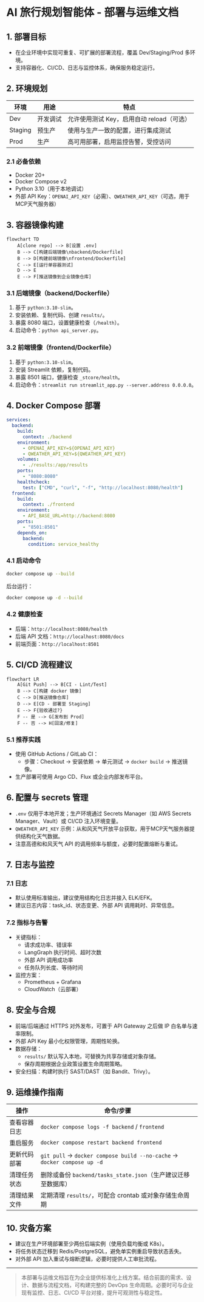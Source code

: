 # AI 旅行规划智能体 - 部署与运维文档

## 1. 部署目标
- 在企业环境中实现可重复、可扩展的部署流程，覆盖 Dev/Staging/Prod 多环境。
- 支持容器化、CI/CD、日志与监控体系，确保服务稳定运行。

## 2. 环境规划
| 环境 | 用途 | 特点 |
| ---- | ---- | ---- |
| Dev | 开发调试 | 允许使用测试 Key，启用自动 reload（可选） |
| Staging | 预生产 | 使用与生产一致的配置，进行集成测试 |
| Prod | 生产 | 高可用部署，启用监控告警，受控访问 |

### 2.1 必备依赖
- Docker 20+
- Docker Compose v2
- Python 3.10（用于本地调试）
- 外部 API Key：`OPENAI_API_KEY`（必需）、`QWEATHER_API_KEY`（可选，用于MCP天气服务器）

## 3. 容器镜像构建
```mermaid
flowchart TD
    A[clone repo] --> B[设置 .env]
    B --> C[构建后端镜像\nbackend/Dockerfile]
    B --> D[构建前端镜像\nfrontend/Dockerfile]
    C --> E[运行单容器测试]
    D --> E
    E --> F[推送镜像到企业镜像仓库]
```

### 3.1 后端镜像（backend/Dockerfile）
1. 基于 `python:3.10-slim`。
2. 安装依赖、复制代码、创建 `results/`。
3. 暴露 8080 端口，设置健康检查（`/health`）。
4. 启动命令：`python api_server.py`。

### 3.2 前端镜像（frontend/Dockerfile）
1. 基于 `python:3.10-slim`。
2. 安装 Streamlit 依赖，复制代码。
3. 暴露 8501 端口，健康检查 `_stcore/health`。
4. 启动命令：`streamlit run streamlit_app.py --server.address 0.0.0.0`。

## 4. Docker Compose 部署
```yaml
services:
  backend:
    build:
      context: ./backend
    environment:
      - OPENAI_API_KEY=${OPENAI_API_KEY}
      - QWEATHER_API_KEY=${QWEATHER_API_KEY}
    volumes:
      - ./results:/app/results
    ports:
      - "8080:8080"
    healthcheck:
      test: ["CMD", "curl", "-f", "http://localhost:8080/health"]
  frontend:
    build:
      context: ./frontend
    environment:
      - API_BASE_URL=http://backend:8080
    ports:
      - "8501:8501"
    depends_on:
      backend:
        condition: service_healthy
```

### 4.1 启动命令
```bash
docker compose up --build
```
后台运行：
```bash
docker compose up -d --build
```

### 4.2 健康检查
- 后端：`http://localhost:8080/health`
- 后端 API 文档：`http://localhost:8080/docs`
- 前端页面：`http://localhost:8501`

## 5. CI/CD 流程建议
```mermaid
flowchart LR
    A[Git Push] --> B[CI - Lint/Test]
    B --> C[构建 docker 镜像]
    C --> D[推送镜像仓库]
    D --> E[CD - 部署至 Staging]
    E --> F{验收通过?}
    F -- 是 --> G[发布到 Prod]
    F -- 否 --> H[回滚/修复]
```

### 5.1 推荐实践
- 使用 GitHub Actions / GitLab CI：
  - 步骤：Checkout → 安装依赖 → 单元测试 → `docker build` → 推送镜像。
- 生产部署可使用 Argo CD、Flux 或企业内部发布平台。

## 6. 配置与 secrets 管理
- `.env` 仅用于本地开发；生产环境通过 Secrets Manager（如 AWS Secrets Manager、Vault）或 CI/CD 注入环境变量。
- `QWEATHER_API_KEY` 示例：从和风天气开放平台获取，用于MCP天气服务器提供结构化天气数据。
- 注意高德和和风天气 API 的调用频率与额度，必要时配置熔断与重试。

## 7. 日志与监控
### 7.1 日志
- 默认使用标准输出，建议使用结构化日志并接入 ELK/EFK。
- 建议日志内容：task_id、状态变更、外部 API 调用耗时、异常信息。

### 7.2 指标与告警
- 关键指标：
  - 请求成功率、错误率
  - LangGraph 执行时间、超时次数
  - 外部 API 调用成功率
  - 任务队列长度、等待时间
- 监控方案：
  - Prometheus + Grafana
  - CloudWatch（云部署）

## 8. 安全与合规
- 前端/后端通过 HTTPS 对外发布，可置于 API Gateway 之后做 IP 白名单与速率限制。
- 外部 API Key 最小化权限管理，周期性轮换。
- 数据存储：
  - `results/` 默认写入本地，可替换为共享存储或对象存储。
  - 保存周期根据企业政策设置生命周期策略。
- 安全扫描：构建时执行 SAST/DAST（如 Bandit、Trivy）。

## 9. 运维操作指南
| 操作 | 命令/步骤 |
| ---- | -------- |
| 查看容器日志 | `docker compose logs -f backend` / `frontend` |
| 重启服务 | `docker compose restart backend frontend` |
| 更新代码部署 | `git pull` → `docker compose build --no-cache` → `docker compose up -d` |
| 清理任务状态 | 删除或备份 `backend/tasks_state.json`（生产建议迁移至数据库） |
| 清理结果文件 | 定期清理 `results/`，可配合 crontab 或对象存储生命周期 |

## 10. 灾备方案
- 建议在生产环境部署至少两份后端实例（使用负载均衡或 K8s）。
- 将任务状态迁移到 Redis/PostgreSQL，避免单实例重启导致状态丢失。
- 对外部 API 加入重试与熔断逻辑，必要时提供人工审批流程。

---

> 本部署与运维文档旨在为企业提供标准化上线方案。结合前面的需求、设计、数据与流程文档，可构建完整的 DevOps 生命周期。必要时可与企业现有监控、日志、CI/CD 平台对接，提升可观测性与稳定性。

